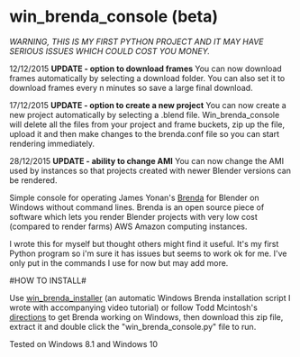 # win_brenda_console (beta)

*WARNING, THIS IS MY FIRST PYTHON PROJECT AND IT MAY HAVE SERIOUS ISSUES WHICH COULD COST YOU MONEY.*

12/12/2015 **UPDATE - option to download frames**
You can now download frames automatically by selecting a download folder. You can also set it to download frames every n minutes so save a large final download.

17/12/2015 **UPDATE - option to create a new project**
You can now create a new project automatically by selecting a .blend file. Win_brenda_console will delete all the files from your project and frame buckets, zip up the file, upload it and then make changes to the brenda.conf file so you can start rendering immediately.

28/12/2015 **UPDATE - ability to change AMI**
You can now change the AMI used by instances so that projects created with newer Blender versions can be rendered.


Simple console for operating James Yonan's [Brenda](https://github.com/jamesyonan/brenda) for Blender on Windows without command lines. Brenda is an open source piece of software which lets you render Blender projects with very low cost (compared to render farms) AWS Amazon computing instances.

I wrote this for myself but thought others might find it useful. It's my first Python program so i'm sure it has issues but seems to work ok for me. I've only put in the commands I use for now but may add more.
 
#HOW TO INSTALL#

Use [win_brenda_installer](https://github.com/rider-rebooted/win_brenda_installer) (an automatic Windows Brenda installation script I wrote with accompanying video tutorial) or follow Todd Mcintosh's [directions](http://brendapro.com/forum/viewtopic.php?f=0&t=76&sid=e6bc8c5335e35bab0605da5a5a6f9965) to get Brenda working on Windows, then download this zip file, extract it and double click the "win_brenda_console.py" file to run.


Tested on Windows 8.1 and Windows 10


